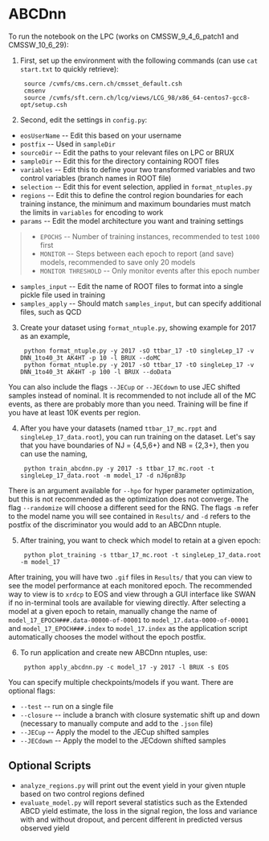 # ABCDnn

To run the notebook on the LPC (works on CMSSW_9_4_6_patch1 and CMSSW_10_6_29):
1. First, set up the environment with the following commands (can use `cat start.txt` to quickly retrieve):

		source /cvmfs/cms.cern.ch/cmsset_default.csh
		cmsenv
		source /cvmfs/sft.cern.ch/lcg/views/LCG_98/x86_64-centos7-gcc8-opt/setup.csh
    
2. Second, edit the settings in `config.py`:
* `eosUserName` -- Edit this based on your username
* `postfix` -- Used in `sampleDir`
* `sourceDir` -- Edit the paths to your relevant files on LPC or BRUX
* `sampleDir` -- Edit this for the directory containing ROOT files
* `variables` -- Edit this to define your two transformed variables and two control variables (branch names in ROOT file)
* `selection` -- Edit this for event selection, applied in `format_ntuples.py`
* `regions` -- Edit this to define the control region boundaries for each training instance, the minimum and maximum boundaries must match the limits in `variables` for encoding to work
* `params` -- Edit the model architecture you want and training settings
> * `EPOCHS` -- Number of training instances, recommended to test `1000` first
> * `MONITOR` -- Steps between each epoch to report (and save) models, recommended to save only 20 models
> * `MONITOR THRESHOLD` -- Only monitor events after this epoch number
* `samples_input` -- Edit the name of ROOT files to format into a single pickle file used in training
* `samples_apply` -- Should match `samples_input`, but can specify additional files, such as QCD

3. Create your dataset using `format_ntuple.py`, showing example for 2017 as an example,

		python format_ntuple.py -y 2017 -sO ttbar_17 -tO singleLep_17 -v DNN_1to40_3t AK4HT -p 10 -l BRUX --doMC
		python format_ntuple.py -y 2017 -sO ttbar_17 -tO singleLep_17 -v DNN_1to40_3t AK4HT -p 100 -l BRUX --doData
		
You can also include the flags `--JECup` or `--JECdown` to use JEC shifted samples instead of nominal. It is recommended to not include all of the MC events, as there are probably more than you need. Training will be fine if you have at least 10K events per region. 

4. After you have your datasets (named `ttbar_17_mc.rppt` and `singleLep_17_data.root`), you can run training on the dataset. Let's say that you have boundaries of NJ = {4,5,6+} and NB = {2,3+}, then you can use the naming,

		python train_abcdnn.py -y 2017 -s ttbar_17_mc.root -t singleLep_17_data.root -m model_17 -d nJ6pnB3p 
		
There is an argument available for `--hpo` for hyper parameter optimization, but this is not recommended as the optimization does not converge. The flag `--randomize` will choose a different seed for the RNG. The flags `-m` refer to the model name you will see contained in `Results/` and `-d` refers to the postfix of the discriminator you would add to an ABCDnn ntuple.

5. After training, you want to check which model to retain at a given epoch:

		python plot_training -s ttbar_17_mc.root -t singleLep_17_data.root -m model_17
		
After training, you will have two `.gif` files in `Results/` that you can view to see the model performance at each monitored epoch. The recommended way to view is to `xrdcp` to EOS and view through a GUI interface like SWAN if no in-terminal tools are available for viewing directly. After selecting a model at a given epoch to retain, manually change the name of `model_17_EPOCH###.data-00000-of-00001` to `model_17.data-0000-of-00001` and `model_17_EPOCH###.index` to `model_17.index` as the application script automatically chooses the model without the epoch postfix. 

6. To run application and create new ABCDnn ntuples, use:

		python apply_abcdnn.py -c model_17 -y 2017 -l BRUX -s EOS 
		
You can specify multiple checkpoints/models if you want. There are optional flags:
* `--test` -- run on a single file
* `--closure` -- include a branch with closure systematic shift up and down (necessary to manually compute and add to the `.json` file)
* `--JECup` -- Apply the model to the JECup shifted samples
* `--JECdown` -- Apply the model to the JECdown shifted samples

## __Optional Scripts__
* `analyze_regions.py` will print out the event yield in your given ntuple based on two control regions defined
* `evaluate_model.py` will report several statistics such as the Extended ABCD yield estimate, the loss in the signal region, the loss and variance with and without dropout, and percent different in predicted versus observed yield
